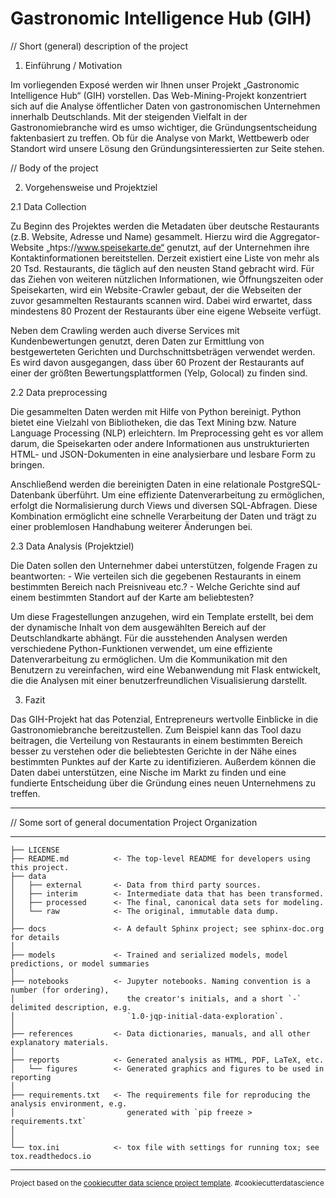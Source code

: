 # Gastronomic Intelligence Hub (GIH)

// Short (general) description of the project

1. Einführung / Motivation

Im vorliegenden Exposé werden wir Ihnen unser Projekt „Gastronomic Intelligence Hub“ (GIH) vorstellen. Das Web-Mining-Projekt konzentriert sich auf die Analyse öffentlicher Daten von gastronomischen Unternehmen innerhalb Deutschlands. Mit der steigenden Vielfalt in der Gastronomiebranche wird es umso wichtiger, die
Gründungsentscheidung faktenbasiert zu treffen. Ob für die Analyse von Markt, Wettbewerb oder Standort wird unsere Lösung den Gründungsinteressierten zur Seite stehen.

// Body of the project

2. Vorgehensweise und Projektziel

2.1 Data Collection

Zu Beginn des Projektes werden die Metadaten über deutsche Restaurants (z.B. Website, Adresse und Name) gesammelt. Hierzu wird die Aggregator-Website „htps://www.speisekarte.de“ genutzt, auf der Unternehmen ihre Kontaktinformationen bereitstellen. Derzeit existiert eine Liste von mehr als 20 Tsd. Restaurants, die täglich auf den neusten Stand gebracht wird. Für das Ziehen von weiteren nützlichen Informationen, wie Öffnungszeiten oder Speisekarten, wird ein Website-Crawler gebaut, der die Webseiten der zuvor gesammelten Restaurants scannen wird. Dabei wird erwartet, dass mindestens 80 Prozent der Restaurants über eine eigene Webseite
verfügt.

Neben dem Crawling werden auch diverse Services mit Kundenbewertungen genutzt, deren Daten zur Ermittlung von bestgewerteten Gerichten und Durchschnittsbeträgen verwendet werden. Es wird davon ausgegangen, dass über 60 Prozent der Restaurants auf einer der größten Bewertungsplattformen (Yelp, Golocal) zu finden sind.


2.2 Data preprocessing

Die gesammelten Daten werden mit Hilfe von Python bereinigt. Python bietet eine Vielzahl von Bibliotheken, die das Text Mining bzw. Nature Language Processing (NLP) erleichtern. Im Preprocessing geht es vor allem darum, die Speisekarten oder andere Informationen aus unstrukturierten HTML- und JSON-Dokumenten in eine analysierbare und lesbare Form zu bringen.

Anschließend werden die bereinigten Daten in eine relationale PostgreSQL-Datenbank überführt. Um eine effiziente Datenverarbeitung zu ermöglichen, erfolgt die Normalisierung durch Views und diversen SQL-Abfragen. Diese Kombination ermöglicht eine schnelle Verarbeitung der Daten und trägt zu einer problemlosen Handhabung weiterer Änderungen bei.


2.3 Data Analysis (Projektziel)

Die Daten sollen den Unternehmer dabei unterstützen, folgende Fragen zu beantworten:
    - Wie verteilen sich die gegebenen Restaurants in einem bestimmten Bereich nach Preisniveau etc.?
    - Welche Gerichte sind auf einem bestimmten Standort auf der Karte am beliebtesten?

Um diese Fragestellungen anzugehen, wird ein Template erstellt, bei dem der dynamische Inhalt von dem ausgewählten Bereich auf der Deutschlandkarte abhängt. Für die ausstehenden Analysen werden verschiedene Python-Funktionen verwendet, um eine effiziente Datenverarbeitung zu ermöglichen. Um die Kommunikation mit den Benutzern zu vereinfachen, wird eine Webanwendung mit Flask entwickelt, die die Analysen mit einer benutzerfreundlichen Visualisierung darstellt.


3. Fazit
   
Das GIH-Projekt hat das Potenzial, Entrepreneurs wertvolle Einblicke in die Gastronomiebranche bereitzustellen. Zum Beispiel kann das Tool dazu beitragen, die Verteilung von Restaurants in einem bestimmten Bereich besser zu verstehen oder die beliebtesten Gerichte in der Nähe eines bestimmten Punktes auf der Karte zu identifizieren. Außerdem können die Daten dabei unterstützen, eine Nische im Markt zu finden und eine fundierte Entscheidung über die Gründung eines neuen Unternehmens zu treffen.

------------
// Some sort of general documentation
Project Organization

------------

    ├── LICENSE
    ├── README.md          <- The top-level README for developers using this project.
    ├── data
    │   ├── external       <- Data from third party sources.
    │   ├── interim        <- Intermediate data that has been transformed.
    │   ├── processed      <- The final, canonical data sets for modeling.
    │   └── raw            <- The original, immutable data dump.
    │
    ├── docs               <- A default Sphinx project; see sphinx-doc.org for details
    │
    ├── models             <- Trained and serialized models, model predictions, or model summaries
    │
    ├── notebooks          <- Jupyter notebooks. Naming convention is a number (for ordering),
    │                         the creator's initials, and a short `-` delimited description, e.g.
    │                         `1.0-jqp-initial-data-exploration`.
    │
    ├── references         <- Data dictionaries, manuals, and all other explanatory materials.
    │
    ├── reports            <- Generated analysis as HTML, PDF, LaTeX, etc.
    │   └── figures        <- Generated graphics and figures to be used in reporting
    │
    ├── requirements.txt   <- The requirements file for reproducing the analysis environment, e.g.
    │                         generated with `pip freeze > requirements.txt`
    │
    │
    └── tox.ini            <- tox file with settings for running tox; see tox.readthedocs.io


--------

<p><small>Project based on the <a target="_blank" href="https://drivendata.github.io/cookiecutter-data-science/">cookiecutter data science project template</a>. #cookiecutterdatascience</small></p>